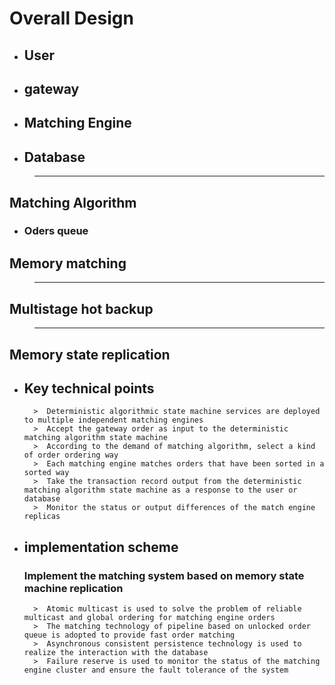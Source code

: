 # Overall Design
* ## User
* ## gateway 
* ## Matching Engine
* ## Database
> ------------------------
## Matching Algorithm
* ### Oders queue
## Memory matching
> --------------
## Multistage hot backup
> -------------------------------
## Memory state replication

* ##  Key technical points
        >  Deterministic algorithmic state machine services are deployed to multiple independent matching engines
        >  Accept the gateway order as input to the deterministic matching algorithm state machine
        >  According to the demand of matching algorithm, select a kind of order ordering way
        >  Each matching engine matches orders that have been sorted in a sorted way
        >  Take the transaction record output from the deterministic matching algorithm state machine as a response to the user or database
        >  Monitor the status or output differences of the match engine replicas
* ## implementation scheme
     ### Implement the matching system based on memory state machine replication
        >  Atomic multicast is used to solve the problem of reliable multicast and global ordering for matching engine orders
        >  The matching technology of pipeline based on unlocked order queue is adopted to provide fast order matching
        >  Asynchronous consistent persistence technology is used to realize the interaction with the database
        >  Failure reserve is used to monitor the status of the matching engine cluster and ensure the fault tolerance of the system